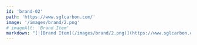 ```yaml
---
id: 'brand-02'
path: 'https://www.sglcarbon.com/'
image: '/images/brand/2.png'
# imageAlt: 'Brand Item'
markdown: "[![Brand Item](/images/brand/2.png)](https://www.sglcarbon.com/en/)"
---
```

